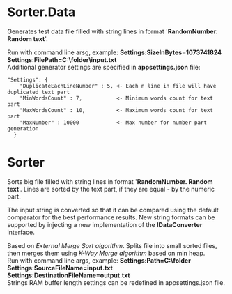 # Sorter.Data <br/> 
Generates test data file filled with string lines in format '**RandomNumber. Random text**'.<br/> 

Run with command line arsg, example: **Settings:SizeInBytes=1073741824 Settings:FilePath=C:\folder\input.txt**<br/> 
Additional generator settings are specified in **appsettings.json** file:<br/> 

```
"Settings": {
    "DuplicateEachLineNumber" : 5, <- Each n line in file will have duplicated text part
    "MinWordsCount" : 7,           <- Minimum words count for text part
    "MaxWordsCount" : 10,          <- Maximum words count for text part
    "MaxNumber" : 10000            <- Max number for number part generation
  }
```  

# Sorter <br/> 
Sorts big file filled with string lines in format '**RandomNumber. Random text**'. Lines are sorted by the text part, if they are equal - by the numeric part.<br/>

The input string is converted so that it can be compared using the default comparator for the best performance results. New string formats can be supported by injecting a new implementation of the **IDataConverter** interface.<br/> 

Based on *External Merge Sort algorithm*. Splits file into small sorted files, then merges them using *K-Way Merge algorithm* based on min heap.<br/> 
Run with command line args, example: **Settings:Path=C:\folder Settings:SourceFileName=input.txt Settings:DestinationFileName=output.txt**<br/> 
Strings RAM buffer length settings can be redefined in appsettings.json file.<br/> 

